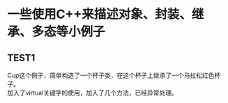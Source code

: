 # 一些使用C++来描述对象、封装、继承、多态等小例子

## TEST1
Cup这个例子，简单构造了一个杯子类，在这个杯子上继承了一个马拉松红色杯子。  
加入了virtual关键字的使用，加入了几个方法，已经异常处理。  
